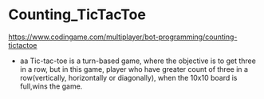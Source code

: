 # Counting_TicTacToe
https://www.codingame.com/multiplayer/bot-programming/counting-tictactoe

- aa
Tic-tac-toe is a turn-based game, where the objective is to get three in a row, but in this game, player who have greater count of three in a row(vertically, horizontally or diagonally), when the 10x10 board is full,wins the game.
